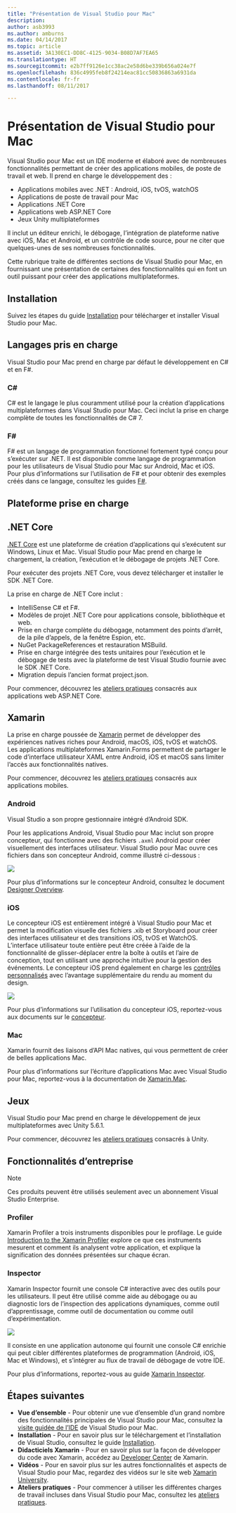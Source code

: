 ```yaml
---
title: "Présentation de Visual Studio pour Mac"
description: 
author: asb3993
ms.author: amburns
ms.date: 04/14/2017
ms.topic: article
ms.assetid: 3A130EC1-DD8C-4125-9034-B08D7AF7EA65
ms.translationtype: HT
ms.sourcegitcommit: e2b7ff9126e1cc38ac2e58d6be339b656a024e7f
ms.openlocfilehash: 836c4995feb8f24214eac81cc50836863a6931da
ms.contentlocale: fr-fr
ms.lasthandoff: 08/11/2017

---
```


# <a name="introducing-visual-studio-for-mac"></a>Présentation de Visual Studio pour Mac

Visual Studio pour Mac est un IDE moderne et élaboré avec de nombreuses fonctionnalités permettant de créer des applications mobiles, de poste de travail et web. Il prend en charge le développement des :

* Applications mobiles avec .NET : Android, iOS, tvOS, watchOS
* Applications de poste de travail pour Mac
* Applications .NET Core
* Applications web ASP.NET Core
* Jeux Unity multiplateformes

Il inclut un éditeur enrichi, le débogage, l’intégration de plateforme native avec iOS, Mac et Android, et un contrôle de code source, pour ne citer que quelques-unes de ses nombreuses fonctionnalités.

Cette rubrique traite de différentes sections de Visual Studio pour Mac, en fournissant une présentation de certaines des fonctionnalités qui en font un outil puissant pour créer des applications multiplateformes.

## <a name="installation"></a>Installation

Suivez les étapes du guide [Installation](~/installation.md) pour télécharger et installer Visual Studio pour Mac.

## <a name="language-support"></a>Langages pris en charge

Visual Studio pour Mac prend en charge par défaut le développement en C# et en F#.

### <a name="c"></a>C#

C# est le langage le plus couramment utilisé pour la création d’applications multiplateformes dans Visual Studio pour Mac. Ceci inclut la prise en charge complète de toutes les fonctionnalités de C# 7.

### <a name="f"></a>F#

F# est un langage de programmation fonctionnel fortement typé conçu pour s’exécuter sur .NET. Il est disponible comme langage de programmation pour les utilisateurs de Visual Studio pour Mac sur Android, Mac et iOS. Pour plus d’informations sur l’utilisation de F# et pour obtenir des exemples créés dans ce langage, consultez les guides [F#](https://developer.xamarin.com/guides/cross-platform/fsharp/).

## <a name="platform-support"></a>Plateforme prise en charge

## <a name="net-core"></a>.NET Core

[.NET Core](https://www.microsoft.com/net/core#macos) est une plateforme de création d’applications qui s’exécutent sur Windows, Linux et Mac. Visual Studio pour Mac prend en charge le chargement, la création, l’exécution et le débogage de projets .NET Core.

Pour exécuter des projets .NET Core, vous devez télécharger et installer le SDK .NET Core.

La prise en charge de .NET Core inclut :

* IntelliSense C# et F#.
* Modèles de projet .NET Core pour applications console, bibliothèque et web.
* Prise en charge complète du débogage, notamment des points d’arrêt, de la pile d’appels, de la fenêtre Espion, etc.
* NuGet PackageReferences et restauration MSBuild.
* Prise en charge intégrée des tests unitaires pour l’exécution et le débogage de tests avec la plateforme de test Visual Studio fournie avec le SDK .NET Core.
* Migration depuis l’ancien format project.json.

Pour commencer, découvrez les [ateliers pratiques](https://github.com/Microsoft/vs4mac-labs/tree/master/Web/Getting-Started) consacrés aux applications web ASP.NET Core.

## <a name="xamarin"></a>Xamarin

La prise en charge poussée de [Xamarin](https://developer.xamarin.com/) permet de développer des expériences natives riches pour Android, macOS, iOS, tvOS et watchOS. Les applications multiplateformes Xamarin.Forms permettent de partager le code d’interface utilisateur XAML entre Android, iOS et macOS sans limiter l’accès aux fonctionnalités natives.

Pour commencer, découvrez les [ateliers pratiques](https://github.com/Microsoft/vs4mac-labs/tree/master/Mobile/Getting-Started) consacrés aux applications mobiles.

### <a name="android"></a>Android

Visual Studio a son propre gestionnaire intégré d’Android SDK.

Pour les applications Android, Visual Studio pour Mac inclut son propre concepteur, qui fonctionne avec des fichiers `.axml` Android pour créer visuellement des interfaces utilisateur. Visual Studio pour Mac ouvre ces fichiers dans son concepteur Android, comme illustré ci-dessous :

![](media/intro-image31.png)

Pour plus d’informations sur le concepteur Android, consultez le document [Designer Overview](https://developer.xamarin.com/Android/Guides/User_Interface/Designer_Overview).

### <a name="ios"></a>iOS

Le concepteur iOS est entièrement intégré à Visual Studio pour Mac et permet la modification visuelle des fichiers .xib et Storyboard pour créer des interfaces utilisateur et des transitions iOS, tvOS et WatchOS. L’interface utilisateur toute entière peut être créée à l’aide de la fonctionnalité de glisser-déplacer entre la boîte à outils et l’aire de conception, tout en utilisant une approche intuitive pour la gestion des événements. Le concepteur iOS prend également en charge les [contrôles personnalisés](https://developer.xamarin.com/guides/ios/user_interface/designer/ios_designable_controls_overview/) avec l’avantage supplémentaire du rendu au moment du design.

![](media/intro-image30.png)

Pour plus d’informations sur l’utilisation du concepteur iOS, reportez-vous aux documents sur le [concepteur](https://developer.xamarin.com/guides/ios/user_interface/designer).

### <a name="mac"></a>Mac

Xamarin fournit des liaisons d’API Mac natives, qui vous permettent de créer de belles applications Mac.

Pour plus d’informations sur l’écriture d’applications Mac avec Visual Studio pour Mac, reportez-vous à la documentation de [Xamarin.Mac](https://developer.xamarin.com/guides/#mac).

## <a name="gaming"></a>Jeux

Visual Studio pour Mac prend en charge le développement de jeux multiplateformes avec Unity 5.6.1.

Pour commencer, découvrez les [ateliers pratiques](https://github.com/Microsoft/vs4mac-labs/tree/master/Unity/Getting-Started) consacrés à Unity.

## <a name="enterprise-features"></a>Fonctionnalités d’entreprise

> [!Note]
> Ces produits peuvent être utilisés seulement avec un abonnement Visual Studio Enterprise.

### <a name="profiler"></a>Profiler

Xamarin Profiler a trois instruments disponibles pour le profilage. Le guide [Introduction to the Xamarin Profiler](https://developer.xamarin.com/guides/cross-platform/deployment,_testing,_and_metrics/xamarin-profiler/) explore ce que ces instruments mesurent et comment ils analysent votre application, et explique la signification des données présentées sur chaque écran.

### <a name="inspector"></a>Inspector

Xamarin Inspector fournit une console C# interactive avec des outils pour les utilisateurs. Il peut être utilisé comme aide au débogage ou au diagnostic lors de l’inspection des applications dynamiques, comme outil d’apprentissage, comme outil de documentation ou comme outil d’expérimentation.

![](media/intro-inspector.png)

Il consiste en une application autonome qui fournit une console C# enrichie qui peut cibler différentes plateformes de programmation (Android, iOS, Mac et Windows), et s’intégrer au flux de travail de débogage de votre IDE.

Pour plus d’informations, reportez-vous au guide [Xamarin Inspector](https://developer.xamarin.com/guides/cross-platform/inspector/).

## <a name="next-steps"></a>Étapes suivantes

* **Vue d’ensemble** - Pour obtenir une vue d’ensemble d’un grand nombre des fonctionnalités principales de Visual Studio pour Mac, consultez la [visite guidée de l’IDE](~/ide-tour.md) de Visual Studio pour Mac.
* **Installation** - Pour en savoir plus sur le téléchargement et l’installation de Visual Studio, consultez le guide [Installation](~/installation.md).
* **Didacticiels Xamarin** - Pour en savoir plus sur la façon de développer du code avec Xamarin, accédez au [Developer Center](https://developer.xamarin.com) de Xamarin.
* **Vidéos** - Pour en savoir plus sur les autres fonctionnalités et aspects de Visual Studio pour Mac, regardez des vidéos sur le site web [Xamarin University](https://university.xamarin.com).
* **Ateliers pratiques** - Pour commencer à utiliser les différentes charges de travail incluses dans Visual Studio pour Mac, consultez les [ateliers pratiques](https://github.com/Microsoft/vs4mac-labs).
